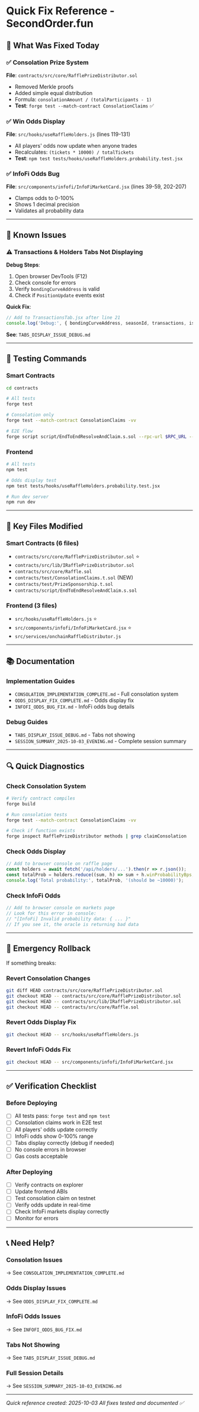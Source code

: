 # Quick Fix Reference - SecondOrder.fun

## 🚀 What Was Fixed Today

### ✅ Consolation Prize System
**File**: `contracts/src/core/RafflePrizeDistributor.sol`
- Removed Merkle proofs
- Added simple equal distribution
- Formula: `consolationAmount / (totalParticipants - 1)`
- **Test**: `forge test --match-contract ConsolationClaims` ✅

### ✅ Win Odds Display  
**File**: `src/hooks/useRaffleHolders.js` (lines 119-131)
- All players' odds now update when anyone trades
- Recalculates: `(tickets * 10000) / totalTickets`
- **Test**: `npm test tests/hooks/useRaffleHolders.probability.test.jsx`

### ✅ InfoFi Odds Bug
**File**: `src/components/infofi/InfoFiMarketCard.jsx` (lines 39-59, 202-207)
- Clamps odds to 0-100%
- Shows 1 decimal precision
- Validates all probability data

---

## 🐛 Known Issues

### ⚠️ Transactions & Holders Tabs Not Displaying
**Debug Steps**:
1. Open browser DevTools (F12)
2. Check console for errors
3. Verify `bondingCurveAddress` is valid
4. Check if `PositionUpdate` events exist

**Quick Fix**:
```javascript
// Add to TransactionsTab.jsx after line 21
console.log('Debug:', { bondingCurveAddress, seasonId, transactions, isLoading, error });
```

**See**: `TABS_DISPLAY_ISSUE_DEBUG.md`

---

## 🧪 Testing Commands

### Smart Contracts
```bash
cd contracts

# All tests
forge test

# Consolation only
forge test --match-contract ConsolationClaims -vv

# E2E flow
forge script script/EndToEndResolveAndClaim.s.sol --rpc-url $RPC_URL --private-key $PRIVATE_KEY --broadcast
```

### Frontend
```bash
# All tests
npm test

# Odds display test
npm test tests/hooks/useRaffleHolders.probability.test.jsx

# Run dev server
npm run dev
```

---

## 📁 Key Files Modified

### Smart Contracts (6 files)
- `contracts/src/core/RafflePrizeDistributor.sol` ⭐
- `contracts/src/lib/IRafflePrizeDistributor.sol`
- `contracts/src/core/Raffle.sol`
- `contracts/test/ConsolationClaims.t.sol` (NEW)
- `contracts/test/PrizeSponsorship.t.sol`
- `contracts/script/EndToEndResolveAndClaim.s.sol`

### Frontend (3 files)
- `src/hooks/useRaffleHolders.js` ⭐
- `src/components/infofi/InfoFiMarketCard.jsx` ⭐
- `src/services/onchainRaffleDistributor.js`

---

## 📚 Documentation

### Implementation Guides
- `CONSOLATION_IMPLEMENTATION_COMPLETE.md` - Full consolation system
- `ODDS_DISPLAY_FIX_COMPLETE.md` - Odds display fix
- `INFOFI_ODDS_BUG_FIX.md` - InfoFi odds bug details

### Debug Guides
- `TABS_DISPLAY_ISSUE_DEBUG.md` - Tabs not showing
- `SESSION_SUMMARY_2025-10-03_EVENING.md` - Complete session summary

---

## 🔍 Quick Diagnostics

### Check Consolation System
```bash
# Verify contract compiles
forge build

# Run consolation tests
forge test --match-contract ConsolationClaims -vv

# Check if function exists
forge inspect RafflePrizeDistributor methods | grep claimConsolation
```

### Check Odds Display
```javascript
// Add to browser console on raffle page
const holders = await fetch('/api/holders/...').then(r => r.json());
const totalProb = holders.reduce((sum, h) => sum + h.winProbabilityBps, 0);
console.log('Total probability:', totalProb, '(should be ~10000)');
```

### Check InfoFi Odds
```javascript
// Add to browser console on markets page
// Look for this error in console:
// "[InfoFi] Invalid probability data: { ... }"
// If you see it, the oracle is returning bad data
```

---

## 🚨 Emergency Rollback

If something breaks:

### Revert Consolation Changes
```bash
git diff HEAD contracts/src/core/RafflePrizeDistributor.sol
git checkout HEAD -- contracts/src/core/RafflePrizeDistributor.sol
git checkout HEAD -- contracts/src/lib/IRafflePrizeDistributor.sol
git checkout HEAD -- contracts/src/core/Raffle.sol
```

### Revert Odds Display Fix
```bash
git checkout HEAD -- src/hooks/useRaffleHolders.js
```

### Revert InfoFi Odds Fix
```bash
git checkout HEAD -- src/components/infofi/InfoFiMarketCard.jsx
```

---

## ✅ Verification Checklist

### Before Deploying
- [ ] All tests pass: `forge test` and `npm test`
- [ ] Consolation claims work in E2E test
- [ ] All players' odds update correctly
- [ ] InfoFi odds show 0-100% range
- [ ] Tabs display correctly (debug if needed)
- [ ] No console errors in browser
- [ ] Gas costs acceptable

### After Deploying
- [ ] Verify contracts on explorer
- [ ] Update frontend ABIs
- [ ] Test consolation claim on testnet
- [ ] Verify odds update in real-time
- [ ] Check InfoFi markets display correctly
- [ ] Monitor for errors

---

## 📞 Need Help?

### Consolation Issues
→ See `CONSOLATION_IMPLEMENTATION_COMPLETE.md`

### Odds Display Issues  
→ See `ODDS_DISPLAY_FIX_COMPLETE.md`

### InfoFi Odds Issues
→ See `INFOFI_ODDS_BUG_FIX.md`

### Tabs Not Showing
→ See `TABS_DISPLAY_ISSUE_DEBUG.md`

### Full Session Details
→ See `SESSION_SUMMARY_2025-10-03_EVENING.md`

---

*Quick reference created: 2025-10-03*
*All fixes tested and documented ✅*

